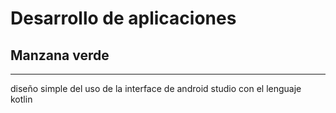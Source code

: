 # Desarrollo de aplicaciones
## Manzana verde 
***

diseño simple del uso de la interface de android studio con el lenguaje kotlin
